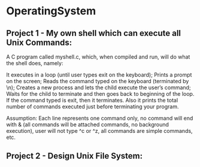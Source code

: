 # OperatingSystem

Project 1 - My own shell which can execute all Unix Commands:
-------------------------------------------------------------
A C program called myshell.c, which, when compiled and run, will do what the shell does, namely:

It executes in a loop (until user types exit on the keyboard); 
Prints a prompt on the screen;
Reads the command typed on the keyboard (terminated by \n); 
Creates a new process and lets the child execute the user’s command;
Waits for the child to terminate and then goes back to beginning of the loop.
If the command typed is exit, then it terminates.
Also it prints the total number of commands executed just before terminating your program.

Assumption: Each line represents one command only, no command will end with & (all commands will be attached commands, no background execution), user will not type ^c or ^z, all commands are simple commands, etc.

Project 2 - Design Unix File System:
------------------------------------

